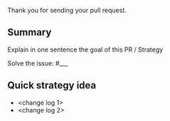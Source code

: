 Thank you for sending your pull request.

## Summary

Explain in one sentence the goal of this PR / Strategy

Solve the issue: #___

## Quick strategy idea

- <change log 1>
- <change log 2>